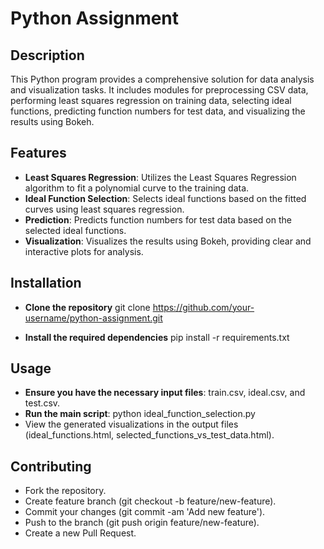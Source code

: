 # Python Assignment

## Description
This Python program provides a comprehensive solution for data analysis and visualization tasks.
It includes modules for preprocessing CSV data, performing least squares regression on training data, 
selecting ideal functions, predicting function numbers for test data, and visualizing the results using Bokeh. 


## Features
+ **Least Squares Regression**: Utilizes the Least Squares Regression algorithm to fit a polynomial curve to the training data.
+ **Ideal Function Selection**: Selects ideal functions based on the fitted curves using least squares regression.
+ **Prediction**: Predicts function numbers for test data based on the selected ideal functions.
+ **Visualization**: Visualizes the results using Bokeh, providing clear and interactive plots for analysis.


## Installation
+ **Clone the repository**
git clone https://github.com/your-username/python-assignment.git

+ **Install the required dependencies**
pip install -r requirements.txt

## Usage
+ **Ensure you have the necessary input files**: train.csv, ideal.csv, and test.csv.
+ **Run the main script**: python ideal_function_selection.py
+ View the generated visualizations in the output files (ideal_functions.html, selected_functions_vs_test_data.html).

## Contributing
+ Fork the repository.
+ Create feature branch (git checkout -b feature/new-feature).
+ Commit your changes (git commit -am 'Add new feature').
+ Push to the branch (git push origin feature/new-feature).
+ Create a new Pull Request.
